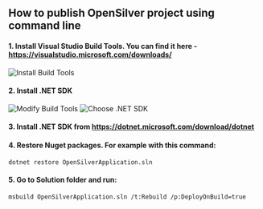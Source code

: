 ## How to publish OpenSilver project using command line

#### 1. Install Visual Studio Build Tools. You can find it here - https://visualstudio.microsoft.com/downloads/

![Install Build Tools](https://raw.githubusercontent.com/UserwareDocumentation/userware-docs/main/images/b66b5f437b1b444a8fc4e46ca4dab944.png)

#### 2. Install .NET SDK

![Modify Build Tools](https://raw.githubusercontent.com/UserwareDocumentation/userware-docs/main/images/c313aa52928042269764de0e27a9bed1.png)
![Choose .NET SDK](https://raw.githubusercontent.com/UserwareDocumentation/userware-docs/main/images/ead67bbd425647e289833616ae07924a.png)

#### 3. Install .NET SDK from  https://dotnet.microsoft.com/download/dotnet

#### 4. Restore Nuget packages. For example with this command:
```
dotnet restore OpenSilverApplication.sln
```

#### 5. Go to Solution folder and run:
```
msbuild OpenSilverApplication.sln /t:Rebuild /p:DeployOnBuild=true
```